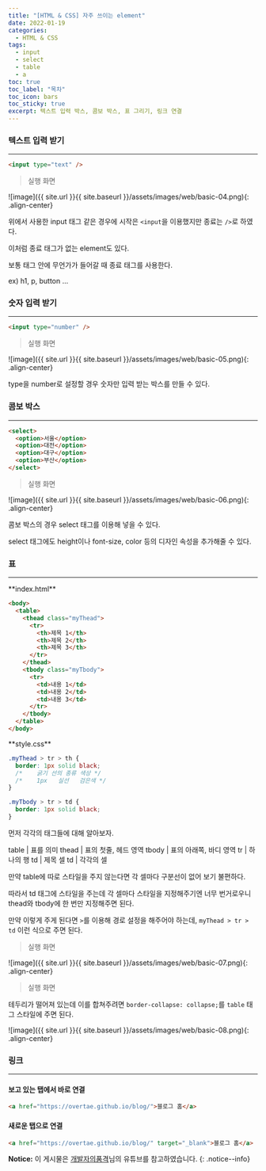 ```yaml
---
title: "[HTML & CSS] 자주 쓰이는 element"
date: 2022-01-19
categories:
  - HTML & CSS
tags:
  - input
  - select
  - table
  - a
toc: true
toc_label: "목차"
toc_icon: bars
toc_sticky: true
excerpt: 텍스트 입력 박스, 콤보 박스, 표 그리기, 링크 연결
---
```


### 텍스트 입력 받기

---

```html
<input type="text" />
```

> 실행 화면

![image]({{ site.url }}{{ site.baseurl }}/assets/images/web/basic-04.png){: .align-center}

위에서 사용한 input 태그 같은 경우에 시작은 `<input`을 이용했지만 종료는 `/>`로 하였다.

이처럼 종료 태그가 없는 element도 있다.

보통 태그 안에 무언가가 들어갈 때 종료 태그를 사용한다.

ex) h1, p, button ...

### 숫자 입력 받기

---

```html
<input type="number" />
```

> 실행 화면

![image]({{ site.url }}{{ site.baseurl }}/assets/images/web/basic-05.png){: .align-center}

type을 number로 설정할 경우 숫자만 입력 받는 박스를 만들 수 있다.

### 콤보 박스

---

```html
<select>
  <option>서울</option>
  <option>대전</option>
  <option>대구</option>
  <option>부산</option>
</select>
```

> 실행 화면

![image]({{ site.url }}{{ site.baseurl }}/assets/images/web/basic-06.png){: .align-center}

콤보 박스의 경우 select 태그를 이용해 넣을 수 있다.

select 태그에도 height이나 font-size, color 등의 디자인 속성을 추가해줄 수 있다.

### 표

---

<div class="notice" markdown="1">
**index.html**

```html
<body>
  <table>
    <thead class="myThead">
      <tr>
        <th>제목 1</th>
        <th>제목 2</th>
        <th>제목 3</th>
      </tr>
    </thead>
    <tbody class="myTbody">
      <tr>
        <td>내용 1</td>
        <td>내용 2</td>
        <td>내용 3</td>
      </tr>
    </tbody>
  </table>
</body>
```

</div>

<div class="notice" markdown="1">
**style.css**

```css
.myThead > tr > th {
  border: 1px solid black;
  /*    굵기 선의 종류 색상 */
  /*    1px   실선   검은색 */
}

.myTbody > tr > td {
  border: 1px solid black;
}
```

</div>

먼저 각각의 태그들에 대해 알아보자.

table | 표를 의미
thead | 표의 첫줄, 헤드 영역
tbody | 표의 아래쪽, 바디 영역
tr | 하나의 행
td | 제목 셀
td | 각각의 셀

만약 table에 따로 스타일을 주지 않는다면 각 셀마다 구분선이 없어 보기 불편하다.

따라서 td 태그에 스타일을 주는데 각 셀마다 스타일을 지정해주기엔 너무 번거로우니 thead와 tbody에 한 번만 지정해주면 된다.

만약 이렇게 주게 된다면 `>`를 이용해 경로 설정을 해주어야 하는데, `myThead > tr > td` 이런 식으로 주면 된다.

> 실행 화면

![image]({{ site.url }}{{ site.baseurl }}/assets/images/web/basic-07.png){: .align-center}

> 실행 화면

테두리가 떨어져 있는데 이를 합쳐주려면 `border-collapse: collapse;`를 `table` 태그 스타일에 주면 된다.

![image]({{ site.url }}{{ site.baseurl }}/assets/images/web/basic-08.png){: .align-center}

### 링크

---

#### 보고 있는 탭에서 바로 연결

```html
<a href="https://overtae.github.io/blog/">블로그 홈</a>
```

#### 새로운 탭으로 연결

```html
<a href="https://overtae.github.io/blog/" target="_blank">블로그 홈</a>
```

**Notice:** 이 게시물은 [개발자의품격](https://www.youtube.com/watch?v=cb7VlXqFla4)님의 유튜브를 참고하였습니다.
{: .notice--info}

